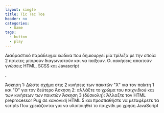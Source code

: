 ```yaml
---
layout: single
title: Tic Tac Toe
header: no
categories:
  - Game
tags:
  - button
  - play
---
```


Διαδραστικό παράδειγμα κώδικα που δημιουργεί μία τρίλιζα με την οποία 2 παίκτες μπορούν διαγωνιστούν και να παίξουν. Οι ασκήσεις απαιτούν γνώσεις HTML, SCSS και Javascript

<p data-height="350" data-theme-id="17517" data-slug-hash="eYZZqjr" data-default-tab="result" data-user="vaggelis-karavasileiadis" class='codepen'> <a href='https://codepen.io/vaggelis-karavasileiadis/pen/YzqZbEJ'>
  <script async src="//assets.codepen.io/assets/embed/ei.js"></script></a> .</p>

Άσκηση 1: Δώστε σχήμα στις 2 κινήσεις των παικτών "Χ" για τον παίκτη 1 και "Ο" για τον δεύτερο
Άσκηση 2: αλλάξτε το χρώμα του παιχνιδιού και των κινήσεων των παικτών
Άσκηση 3 (δύσκολη): Άλλαξτε τον HTML preprocessor Pug σε κανονική HTML 5 και προσπαθήστε να μεταφέρετε τα scripts Που χρειάζονται για να υλοποιηθεί το παιχνίδι με χρήση JavaScript

